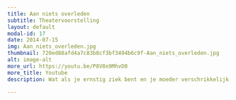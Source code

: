 ```yaml
---
title: Aan niets overleden
subtitle: Theatervoorstelling
layout: default
modal-id: 17
date: 2014-07-15
img: Aan_niets_overleden.jpg
thumbnail: 720ed88afd4a7c83b8cf3bf3494b6c9f-Aan_niets_overleden.jpg
alt: image-alt
more_url: https://youtu.be/P8V8n9MhvD0
more_title: Youtube
description: Wat als je ernstig ziek bent en je moeder verschrikkelijk veel van je houdt? Wat als de schaamte voor jouw ziekte zo groot is dat ze je dood verklaart? Kelvin lijdt aan ‘Aida’. Sindsdien dragen zijn moeder en zus een groot geheim met zich mee. De komst van een oude studiegenoot bedreigt deze zorgvuldig geregisseerde situatie. Wat moeten moeder en zus hem vertellen en gelooft hij hen wel? In meerdere mogelijke scenario’s, probeert de waarheid zijn weg naar buiten te vinden. Aan Niets Overleden toont wat schaamte en angst doet met moederliefde in een samenleving waar de waarheid ondraaglijker is dan de dood van je eigen zoon.

---
```

